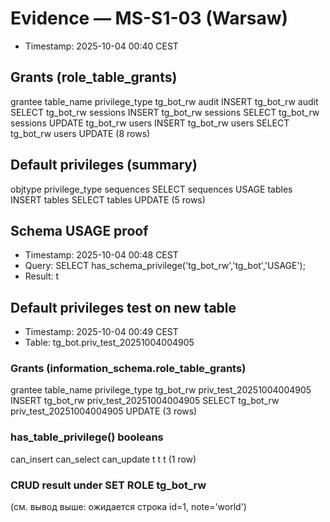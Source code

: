 # Evidence — MS-S1-03 (Warsaw)
- Timestamp: 2025-10-04 00:40 CEST
## Grants (role_table_grants)
grantee	table_name	privilege_type
tg_bot_rw	audit	INSERT
tg_bot_rw	audit	SELECT
tg_bot_rw	sessions	INSERT
tg_bot_rw	sessions	SELECT
tg_bot_rw	sessions	UPDATE
tg_bot_rw	users	INSERT
tg_bot_rw	users	SELECT
tg_bot_rw	users	UPDATE
(8 rows)
## Default privileges (summary)
objtype	privilege_type
sequences	SELECT
sequences	USAGE
tables	INSERT
tables	SELECT
tables	UPDATE
(5 rows)
## Schema USAGE proof
- Timestamp: 2025-10-04 00:48 CEST
- Query: SELECT has_schema_privilege('tg_bot_rw','tg_bot','USAGE');
- Result: t
## Default privileges test on new table
- Timestamp: 2025-10-04 00:49 CEST
- Table: tg_bot.priv_test_20251004004905
### Grants (information_schema.role_table_grants)
grantee	table_name	privilege_type
tg_bot_rw	priv_test_20251004004905	INSERT
tg_bot_rw	priv_test_20251004004905	SELECT
tg_bot_rw	priv_test_20251004004905	UPDATE
(3 rows)
### has_table_privilege() booleans
can_insert	can_select	can_update
t	t	t
(1 row)
### CRUD result under SET ROLE tg_bot_rw
(см. вывод выше: ожидается строка id=1, note='world')
